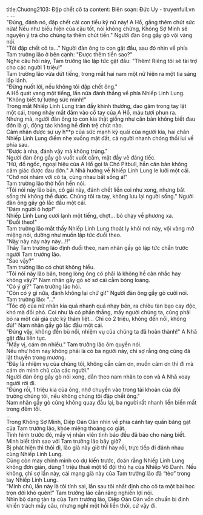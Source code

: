 title:Chương2103: Đập chết cô ta
content:
Biên soạn: Đức Uy - truyenfull.vn<br>- --<br>"Đúng, đánh nó, đập chết cái con tiểu kỹ nữ này! A Hổ, gắng thêm chút sức nữa! Nếu như biểu hiện của cậu tốt, nói không chừng, Không Sợ Minh sẽ nguyện ý trả cho chúng ta thêm chút tiền." Người đàn ông gầy gò vội vàng nói.<br>"Tôi đập chết cô ta..." Người đàn ông to con gật đầu, sau đó nhìn về phía Tam trưởng lão ở bên cạnh: "Được thêm tiền sao?"<br>Nghe câu hỏi này, Tam trưởng lão lập tức gật đầu: "Thêm! Riêng tôi sẽ tài trợ cho các người 1 triệu!"<br>Tam trưởng lão vừa dứt tiếng, trong mắt hai nam một nữ hiện ra một tia sáng lấp lánh.<br>"Đừng nuốt lời, nếu không tôi đập chết ông."<br>A Hổ quát vang một tiếng, lần nữa đánh thẳng về phía Nhiếp Linh Lung.<br>"Không biết tự lượng sức mình!"<br>Trong mắt Nhiếp Linh Lung tràn đầy khinh thường, dao găm trong tay lật một cái, trong nháy mắt đâm vào cổ tay của A Hổ, máu tươi phun ra.<br>Nhưng mà, người đàn ông to con kia thật giống như căn bản không biết đau đớn là gì, động tác không hề đình trệ chút nào.<br>Cảm nhận được sự uy h**p của sức mạnh kỳ quái của người kia, hai chân Nhiếp Linh Lung điểm nhẹ xuống mặt đất, cả người nhanh chóng thối lui về phía sau.<br>"Được à nha, đánh vậy mà không trúng."<br>Người đàn ông gầy gò vuốt vuốt cằm, mặt đầy vẻ đáng tiếc.<br>"Hừ, đồ ngốc, ngoại hiệu của A Hổ gọi là Chó Pitbull, hắn căn bản không cảm giác được đau đớn." A Nhã hướng về Nhiếp Linh Lung le lưỡi một cái.<br>"Chớ nói nhảm với cô ta, cùng nhau bắt sống ả!"<br>Tam trưởng lão thở hổn hển nói.<br>"Tôi nói này lão bản, cô gái này, đánh chết liền coi như xong, nhưng bắt sống thì không thể được. Chúng tôi ra tay, không lưu lại người sống." Người đàn ông gầy gò lắc đầu một cái.<br>"Đám người ô hợp!"<br>Nhiếp Linh Lung cười lạnh một tiếng, chợt... bỏ chạy về phương xa.<br>"Đuổi theo!"<br>Tam trưởng lão mắt thấy Nhiếp Linh Lung thoát ly khỏi nơi này, vội vàng mở miệng nói, dường như muốn lập tức đuổi theo.<br>"Này này này này này...!!"<br>Thấy Tam trưởng lão định đuổi theo, nam nhân gầy gò lập tức chắn trước người Tam trưởng lão.<br>"Sao vậy?"<br>Tam trưởng lão có chút không hiểu.<br>"Tôi nói này lão bản, trong lòng ông có phải là không hề cân nhắc hay không vậy?" Nam nhân gầy gò sờ sờ cái cằm bóng loáng.<br>"Có ý gì?" Tam trưởng lão hỏi.<br>"Còn có ý gì nữa, đánh không lại chứ gì!" Người đàn ông gầy gò cười nói.<br>Tam trưởng lão: "..."<br>"Tốc độ của nữ nhân kia quá nhanh quá nhạy bén, ra chiêu tàn bạo cay độc, khó mà đối phó. Coi như là có phần thắng, mấy người chúng ta, cũng phải bỏ ra một cái giá cực kỳ thảm liệt... Chỉ có 2 triệu, không đền nổi, không đủ!" Nam nhân gầy gò lắc đầu một cái.<br>"Đúng vậy, không đền bù nổi, nhiệm vụ của chúng ta đã hoàn thành!" A Nhã gật đầu liên tục.<br>"Mấy vị, cám ơn nhiều." Tam trưởng lão ôm quyền nói.<br>Nếu như hôm nay không phải là có ba người này, chỉ sợ rằng ông cũng đã lật thuyền trong mương.<br>"Đây là nhiệm vụ của chúng tôi, không cần cảm ơn, muốn cám ơn thì đi mà cám ơn minh chủ của các người."<br>Người đàn ông gầy gò nói xong, dẫn theo nam nhân to con và A Nhã xoay người rời đi.<br>"Đúng rồi, 1 triệu kia của ông, nhớ chuyển vào trong tài khoản của đội trưởng chúng tôi, nếu không chúng tôi đập chết ông."<br>Nam nhân gầy gò cũng không quay đầu lại, ba người rất nhanh liền biến mất trong đêm tối.<br>...<br>Trong Không Sợ Minh, Diệp Oản Oản nhìn về phía cánh tay quấn băng gạt của Tam trưởng lão, khóe miệng thoáng co giật.<br>Tình hình trước đó, mấy vị nhân viên tình báo đều đã báo cho nàng biết.<br>Mình biết tính sao với Tam trưởng lão bây giờ?<br>Bị phát hiện thì thôi đi, lão già này giờ thì hay rồi, trực tiếp đi đánh nhau cùng Nhiếp Linh Lung.<br>Cũng còn may chính mình có dự kiến trước, đoán rằng Nhiếp Linh Lung không đơn giản, dùng 1 triệu thuê một tổ đội thủ hạ của Nhiếp Vô Danh. Nếu không, chỉ sợ lần này, cái mạng già này của Tam trưởng lão đã “tèo” trong tay Nhiếp Linh Lung.<br>"Minh chủ, lần này là tôi tính sai, lần sau tôi nhất định cho cô ta một bài học trọn đời khó quên!" Tam trưởng lão cắn răng nghiến lợi nói.<br>Nhìn bộ dạng tàn tạ của Tam trưởng lão, Diệp Oản Oản vốn chuẩn bị định khiển trách mấy câu, nhưng nghĩ một hồi liền thôi, cứ vậy đi.